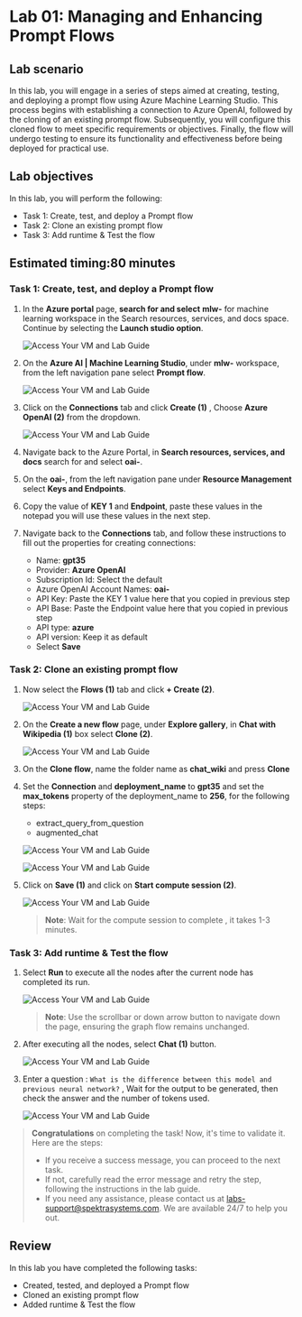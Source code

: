 # Lab 01: Managing and Enhancing Prompt Flows

## Lab scenario
In this lab, you will engage in a series of steps aimed at creating, testing, and deploying a prompt flow using Azure Machine Learning Studio. This process begins with establishing a connection to Azure OpenAI, followed by the cloning of an existing prompt flow. Subsequently, you will configure this cloned flow to meet specific requirements or objectives. Finally, the flow will undergo testing to ensure its functionality and effectiveness before being deployed for practical use.

## Lab objectives
In this lab, you will perform the following:
- Task 1: Create, test, and deploy a Prompt flow
- Task 2: Clone an existing prompt flow
- Task 3: Add runtime & Test the flow

## Estimated timing:80 minutes

### Task 1: Create, test, and deploy a Prompt flow

1.  In the **Azure portal** page, **search for and select** **mlw-<inject key="DeploymentID" enableCopy="false"></inject>** for machine learning workspace in the Search resources, services, and docs space. Continue by selecting the **Launch studio option**.

     ![Access Your VM and Lab Guide](../media/mlw.png)

1.  On the **Azure AI | Machine Learning Studio**, under **mlw-<inject key="DeploymentID" enableCopy="false"></inject>** workspace, from the left navigation pane select **Prompt flow**.

    ![Access Your VM and Lab Guide](../media/openai_3_1.png)

1.  Click on the **Connections** tab and click **Create (1)** , Choose **Azure OpenAI (2)** from the dropdown.

    ![Access Your VM and Lab Guide](../media/openai_6-1.png)

1. Navigate back to the Azure Portal, in **Search resources, services, and docs** search for and select **oai-<inject key="DeploymentID" enableCopy="false"></inject>**. 

1. On the **oai-<inject key="DeploymentID" enableCopy="false"></inject>**, from the left navigation pane under **Resource Management** select **Keys and Endpoints**.

1. Copy the value of **KEY 1** and **Endpoint**, paste these values in the notepad you will use these values in the next step.

1. Navigate back to the **Connections** tab, and follow these instructions to fill out the properties for creating connections:
    
   - Name: **gpt35**
   - Provider: **Azure OpenAI**
   - Subscription Id: Select the default
   - Azure OpenAI Account Names: **oai-<inject key="DeploymentID" enableCopy="false"></inject>**
   - API Key: Paste the KEY 1 value here that you copied in previous step
   - API Base: Paste the Endpoint value here that you copied in previous step
   - API type: **azure**
   - API version: Keep it as default
   - Select **Save**

### Task 2: Clone an existing prompt flow
   
1.  Now select the **Flows (1)** tab and click **+ Create (2)**.

    ![Access Your VM and Lab Guide](../media/flow.png)
 
1.  On the **Create a new flow** page, under **Explore gallery**, in **Chat with Wikipedia (1)** box select **Clone (2)**.

    ![Access Your VM and Lab Guide](../media/chatwithclone.png)
   
1. On the **Clone flow**, name the folder name as **chat_wiki** and press **Clone**
   
1. Set the **Connection** and **deployment_name** to **gpt35** and set the **max_tokens** property of the deployment_name to **256**, for the following steps:
   - extract_query_from_question
   - augmented_chat
  
    ![Access Your VM and Lab Guide](../media/openai_08_9.png)

    ![Access Your VM and Lab Guide](../media/openai_11-1.png)
   
6. Click on **Save (1)** and click on **Start compute session (2)**.

   ![Access Your VM and Lab Guide](../media/save.png)

     >**Note**: Wait for the compute session to complete , it takes 1-3 minutes.

### Task 3: Add runtime & Test the flow

1. Select **Run** to execute all the nodes after the current node has completed its run.

   ![Access Your VM and Lab Guide](../media/openai_12.png)
   
     >**Note**: Use the scrollbar or down arrow button to navigate down the page, ensuring the graph flow remains unchanged.

4. After executing all the nodes, select **Chat (1)** button.

   ![Access Your VM and Lab Guide](../media/chat.png)
   
6. Enter a question : `What is the difference between this model and previous neural network?` , Wait for the output to be generated, then check the answer and the number of tokens used.

   ![Access Your VM and Lab Guide](../media/trace.png)

> **Congratulations** on completing the task! Now, it's time to validate it. Here are the steps:
> - If you receive a success message, you can proceed to the next task.
> - If not, carefully read the error message and retry the step, following the instructions in the lab guide. 
> - If you need any assistance, please contact us at labs-support@spektrasystems.com. We are available 24/7 to help you out.
<validation step="a191a267-12d7-4c02-a757-1bff8a5daa07" />

## Review
In this lab you have completed the following tasks:
- Created, tested, and deployed a Prompt flow
- Cloned an existing prompt flow
- Added runtime & Test the flow


